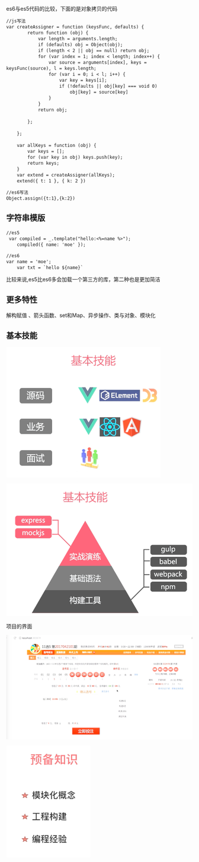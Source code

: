 es6与es5代码的比较，下面的是对象拷贝的代码

```
//js写法
var createAssigner = function (keysFunc, defaults) {
        return function (obj) {
            var length = arguments.length;
            if (defaults) obj = Object(obj);
            if (length < 2 || obj == null) return obj;
            for (var index = 1; index < length; index++) {
                var source = arguments[index], keys = keysFunc(source), l = keys.length;
                for (var i = 0; i < l; i++) {
                    var key = keys[i];
                    if (!defaults || obj[key] === void 0)
                        obj[key] = source[key]
                }
            }
            return obj;

        };

    };

    var allKeys = function (obj) {
        var keys = [];
        for (var key in obj) keys.push(key);
        return keys;
    }
    var extend = createAssigner(allKeys);
    extend({ t: 1 }, { k: 2 })
```

```
//es6写法
Object.assign({t:1},{k:2})
```



## 字符串模版

```
//es5
 var compiled = _.template("hello:<%=name %>");
    compiled({ name: 'moe' });
```

```
//es6
var name = 'moe';
    var txt = `hello ${name}`
```

比较来说,es5比es6多会加载一个第三方的库，第二种也是更加简洁

## 更多特性

解构赋值 、箭头函数、set和Map、异步操作、类与对象、模块化

## 基本技能

![](./img/1.png)

![](./img/3.png)

项目的界面

![](./img/4.png)

![](./img/5.png)

